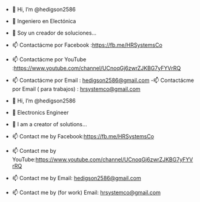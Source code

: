 - 👋 Hi, I’m @hedigson2586 
- 👀  Ingeniero en Electónica
- 🌱 Soy un creador de soluciones...
- 📫 Contactácme  por Facebook :https://fb.me/HRSystemsCo  
- 📫 Contactácme  por  YouTube :https://www.youtube.com/channel/UCnoqGj6zwrZJKBG7yFYVrRQ
- 📫 Contactácme  por  Email : hedigson2586@gmail.com
-📫 Contactácme  por  Email ( para trabajos) : hrsystemco@gmail.com

- 👋 Hi, I’m @hedigson2586 
- 👀  Electronics Engineer
- 🌱 I am a creator of solutions...
- 📫 Contact me by Facebook:https://fb.me/HRSystemsCo  
- 📫 Contact me by  YouTube:https://www.youtube.com/channel/UCnoqGj6zwrZJKBG7yFYVrRQ
- 📫 Contact me by  Email: hedigson2586@gmail.com 
- 📫 Contact me by (for work)  Email: hrsystemco@gmail.com 

<!---
hedigson2586/hedigson2586 is a ✨ special ✨ repository because its `README.md` (this file) appears on your GitHub profile.
You can click the Preview link to take a look at your changes.
--->  
